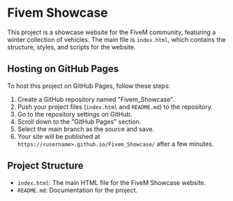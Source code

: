 # Fivem Showcase

This project is a showcase website for the FiveM community, featuring a winter collection of vehicles. The main file is `index.html`, which contains the structure, styles, and scripts for the website.

## Hosting on GitHub Pages

To host this project on GitHub Pages, follow these steps:

1. Create a GitHub repository named "Fivem_Showcase".
2. Push your project files (`index.html` and `README.md`) to the repository.
3. Go to the repository settings on GitHub.
4. Scroll down to the "GitHub Pages" section.
5. Select the main branch as the source and save.
6. Your site will be published at `https://<username>.github.io/Fivem_Showcase/` after a few minutes.

## Project Structure

- `index.html`: The main HTML file for the FiveM Showcase website.
- `README.md`: Documentation for the project.